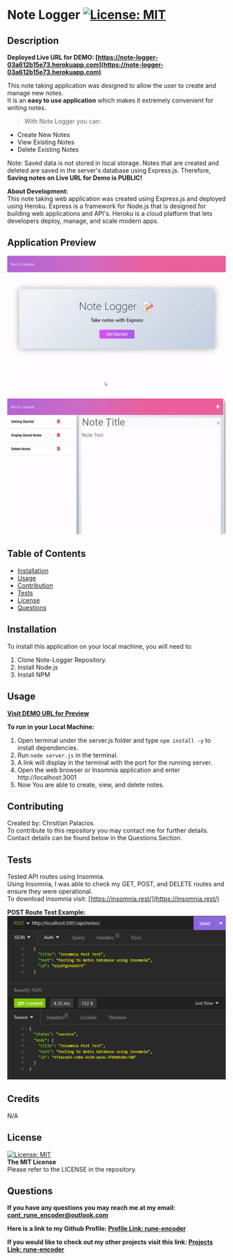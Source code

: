 # Note Logger [![License: MIT](https://img.shields.io/badge/License-MIT-yellow.svg)](https://opensource.org/licenses/MIT)

## Description
**Deployed Live URL for DEMO: [https://note-logger-03a612b15e73.herokuapp.com](https://note-logger-03a612b15e73.herokuapp.com)**

This note taking application was designed to allow the user to create and manage new notes.  
It is an **easy to use application** which makes it extremely convenient for writing notes.

>With Note Logger you can: 
- Create New Notes
- View Existing Notes
- Delete Existing Notes

Note: Saved data is not stored in local storage. Notes that are created and deleted are saved in the server's database using Express.js. Therefore, **Saving notes on Live URL for Demo is PUBLIC!** 

**About Development:**  
This note taking web application was created using Express.js and deployed using Heroku. Express is a framework for Node.js that is designed for building web applications and API's. Heroku is a cloud platform that lets developers deploy, manage, and scale modern apps.

## Application Preview
![Homepage Screenshot](./public/assets/screenshots/homepage.gif)  

![Usage Screenshot](./public/assets/screenshots/usage.gif)  

## Table of Contents

- [Installation](#installation)
- [Usage](#usage)
- [Contribution](#contribution)
- [Tests](#tests)
- [License](#license)
- [Questions](#Questions)

## Installation

To install this application on your local machine, you will need to:
1. Clone Note-Logger Repository.
2. Install Node.js
3. Install NPM


## Usage
**[Visit DEMO URL for Preview](https://note-logger-03a612b15e73.herokuapp.com//)**

**To run in your Local Machine:**
1. Open terminal under the server.js folder and type `npm install -y` to install dependencies.
2. Run `node server.js` in the terminal.
3. A link will display in the terminal with the port for the running server.
4. Open the web browser or Insomnia application and enter http://localhost:3001 
5. Now You are able to create, view, and delete notes. 

## Contributing

Created by: Chrsitian Palacios.  
To contribute to this repository you may contact me for further details. Contact details can be found below in the Questions Section.

## Tests

Tested API routes using Insomnia.  
Using Insomnia, I was able to check my GET, POST, and DELETE routes and ensure they were operational.  
To download insomnia visit: [https://insomnia.rest/](https://insomnia.rest/)

**POST Route Test Example:**  
![POST Route Test](./public/assets/screenshots/POST.png)  


## Credits

N/A

## License

[![License: MIT](https://img.shields.io/badge/License-MIT-yellow.svg)](https://opensource.org/licenses/MIT)  
 **The MIT License**  
 Please refer to the LICENSE in the repository.

## Questions

**If you have any questions you may reach me at my email: [cont_rune_encoder@outlook.com](mailto:cont_rune_encoder@outlook.com)**

**Here is a link to my Github Profile: [Profile Link: rune-encoder](https://github.com/rune-encoder)**

**If you would like to check out my other projects visit this link: [Projects Link: rune-encoder](https://github.com/rune-encoder?tab=repositories)**
